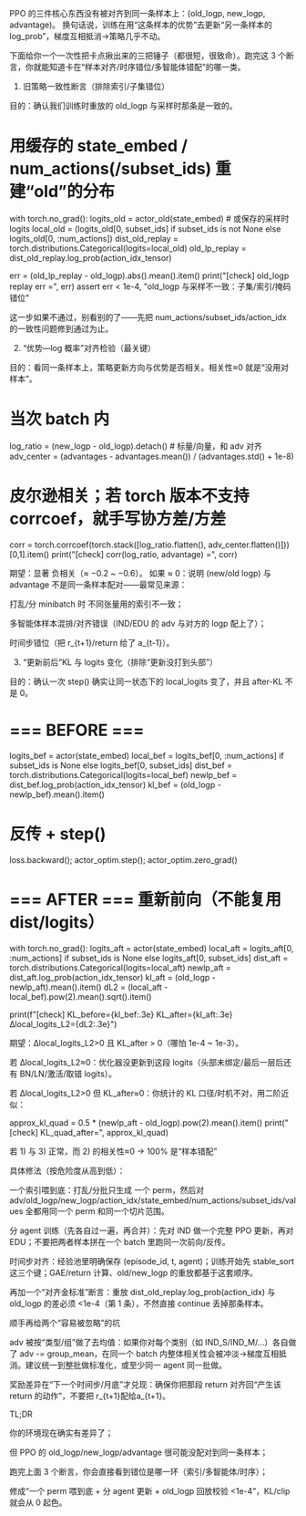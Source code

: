 PPO 的三件核心东西没有被对齐到同一条样本上：(old_logp, new_logp, advantage)。
换句话说，训练在用“这条样本的优势”去更新“另一条样本的 log_prob”，梯度互相抵消→策略几乎不动。

下面给你一个一次性把卡点揪出来的三把锤子（都很短，很致命）。跑完这 3 个断言，你就能知道卡在“样本对齐/时序错位/多智能体错配”的哪一类。

1) 旧策略一致性断言（排除索引/子集错位）

目的：确认我们训练时重放的 old_logp 与采样时那条是一致的。

# 用缓存的 state_embed / num_actions(/subset_ids) 重建“old”的分布
with torch.no_grad():
    logits_old = actor_old(state_embed)  # 或保存的采样时 logits
    local_old  = (logits_old[0, subset_ids] if subset_ids is not None
                  else logits_old[0, :num_actions])
    dist_old_replay = torch.distributions.Categorical(logits=local_old)
    old_lp_replay = dist_old_replay.log_prob(action_idx_tensor)

err = (old_lp_replay - old_logp).abs().mean().item()
print("[check] old_logp replay err =", err)
assert err < 1e-4, "old_logp 与采样不一致：子集/索引/掩码错位"


这一步如果不通过，别看别的了——先把 num_actions/subset_ids/action_idx 的一致性问题修到通过为止。

2) “优势—log 概率”对齐检验（最关键）

目的：看同一条样本上，策略更新方向与优势是否相关。相关性≈0 就是“没用对样本”。

# 当次 batch 内
log_ratio = (new_logp - old_logp).detach()  # 标量/向量，和 adv 对齐
adv_center = (advantages - advantages.mean()) / (advantages.std() + 1e-8)

# 皮尔逊相关；若 torch 版本不支持 corrcoef，就手写协方差/方差
corr = torch.corrcoef(torch.stack([log_ratio.flatten(), adv_center.flatten()]))[0,1].item()
print("[check] corr(log_ratio, advantage) =", corr)


期望：显著 负相关（≈ −0.2 ~ −0.6）。
如果 ≈ 0：说明 (new/old logp) 与 advantage 不是同一条样本配对——最常见来源：

打乱/分 minibatch 时 不同张量用的索引不一致；

多智能体样本混排/对齐错误（IND/EDU 的 adv 与对方的 logp 配上了）；

时间步错位（把 r_{t+1}/return 给了 a_{t-1}）。

3) “更新前后”KL 与 logits 变化（排除“更新没打到头部”）

目的：确认一次 step() 确实让同一状态下的 local_logits 变了，并且 after-KL 不是 0。

# === BEFORE ===
logits_bef = actor(state_embed)
local_bef  = logits_bef[0, :num_actions] if subset_ids is None else logits_bef[0, subset_ids]
dist_bef   = torch.distributions.Categorical(logits=local_bef)
newlp_bef  = dist_bef.log_prob(action_idx_tensor)
kl_bef     = (old_logp - newlp_bef).mean().item()

# 反传 + step()
loss.backward(); actor_optim.step(); actor_optim.zero_grad()

# === AFTER === 重新前向（不能复用 dist/logits）
with torch.no_grad():
    logits_aft = actor(state_embed)
    local_aft  = logits_aft[0, :num_actions] if subset_ids is None else logits_aft[0, subset_ids]
    dist_aft   = torch.distributions.Categorical(logits=local_aft)
    newlp_aft  = dist_aft.log_prob(action_idx_tensor)
    kl_aft     = (old_logp - newlp_aft).mean().item()
    dL2        = (local_aft - local_bef).pow(2).mean().sqrt().item()

print(f"[check] KL_before={kl_bef:.3e} KL_after={kl_aft:.3e} Δlocal_logits_L2={dL2:.3e}")


期望：Δlocal_logits_L2>0 且 KL_after > 0（哪怕 1e-4 ~ 1e-3）。

若 Δlocal_logits_L2≈0：优化器没更新到这段 logits（头部未绑定/最后一层后还有 BN/LN/激活/取错 logits）。

若 Δlocal_logits_L2>0 但 KL_after≈0：你统计的 KL 口径/时机不对，用二阶近似：

approx_kl_quad = 0.5 * (newlp_aft - old_logp).pow(2).mean().item()
print("[check] KL_quad_after=", approx_kl_quad)

若 1) 与 3) 正常，而 2) 的相关性≈0 → 100% 是“样本错配”

具体修法（按危险度从高到低）：

一个索引喂到底：打乱/分批只生成 一个 perm，然后对 adv/old_logp/new_logp/action_idx/state_embed/num_actions/subset_ids/values 全都用同一个 perm 和同一个切片范围。

分 agent 训练（先各自过一遍，再合并）：先对 IND 做一个完整 PPO 更新，再对 EDU；不要把两者样本拼在一个 batch 里跑同一次前向/反传。

时间步对齐：经验池里明确保存 (episode_id, t, agent)；训练开始先 stable_sort 这三个键；GAE/return 计算、old/new_logp 的重放都基于这套顺序。

再加一个“对齐金标准”断言：重放 dist_old_replay.log_prob(action_idx) 与 old_logp 的差必须 <1e-4（第 1 条），不然直接 continue 丢掉那条样本。

顺手再给两个“容易被忽略”的坑

adv 被按“类型/组”做了去均值：如果你对每个类别（如 IND_S/IND_M/…）各自做了 adv -= group_mean，在同一个 batch 内整体相关性会被冲淡→梯度互相抵消。建议统一到整批做标准化，或至少同一 agent 同一批做。

奖励差异在“下一个时间步/月底”才兑现：确保你把那段 return 对齐回“产生该 return 的动作”，不要把 r_{t+1}配给a_{t+1}。

TL;DR

你的环境现在确实有差异了；

但 PPO 的 old_logp/new_logp/advantage 很可能没配对到同一条样本；

跑完上面 3 个断言，你会直接看到错位是哪一环（索引/多智能体/时序）；

修成“一个 perm 喂到底 + 分 agent 更新 + old_logp 回放校验 <1e-4”，KL/clip 就会从 0 起色。